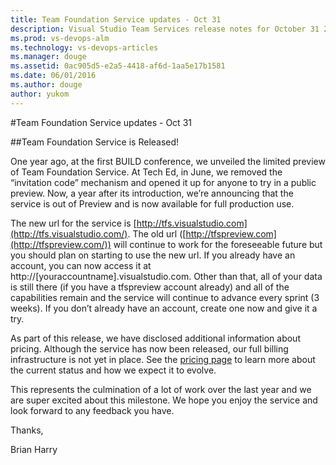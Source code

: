 ```yaml
---
title: Team Foundation Service updates - Oct 31
description: Visual Studio Team Services release notes for October 31 2012
ms.prod: vs-devops-alm
ms.technology: vs-devops-articles
ms.manager: douge
ms.assetid: 0ac905d5-e2a5-4418-af6d-1aa5e17b1581
ms.date: 06/01/2016
ms.author: douge
author: yukom
---
```


#Team Foundation Service updates - Oct 31

##Team Foundation Service is Released!

One year ago, at the first BUILD conference, we unveiled the limited preview of Team Foundation Service. At Tech Ed, in June, we removed the “invitation code” mechanism and opened it up for anyone to try in a public preview. Now, a year after its introduction, we’re announcing that the service is out of Preview and is now available for full production use.

The new url for the service is [http://tfs.visualstudio.com](http://tfs.visualstudio.com/). The old url ([http://tfspreview.com](http://tfspreview.com/)) will continue to work for the foreseeable future but you should plan on starting to use the new url. If you already have an account, you can now access it at http://[youraccountname].visualstudio.com. Other than that, all of your data is still there (if you have a tfspreview account already) and all of the capabilities remain and the service will continue to advance every sprint (3 weeks). If you don’t already have an account, create one now and give it a try.

As part of this release, we have disclosed additional information about pricing. Although the service has now been released, our full billing infrastructure is not yet in place. See the [pricing page](https://www.visualstudio.com/en-us/products/visual-studio-online-overview-vs) to learn more about the current status and how we expect it to evolve.

This represents the culmination of a lot of work over the last year and we are super excited about this milestone. We hope you enjoy the service and look forward to any feedback you have.

Thanks,

Brian Harry